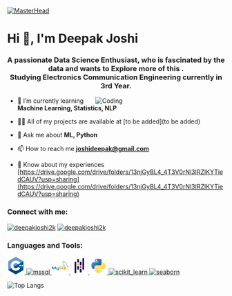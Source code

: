 [![MasterHead](https://res.cloudinary.com/dyd911kmh/image/upload/f_auto,q_auto:best/v1610040100/Linkedin_Cover_-_Data_Enthusiast_qgfd0z.png)](https://github.com/deepakjoshi2k)
<h1 align="left">Hi 👋, I'm Deepak Joshi</h1>
<h3 align="center">A passionate Data Science Enthusiast, who is fascinated by the data and wants to Explore more of this .<br>
Studying Electronics Communication Engineering currently in 3rd Year.</h3>

<img align="right" alt="Coding" width="300" src="https://media2.giphy.com/media/3oKIPEqDGUULpEU0aQ/giphy.gif?cid=790b761102287467a637b6661d7ac4b6e91a3a8720e68192&rid=giphy.gif&ct=g">


- 🌱 I’m currently learning **Machine Learning, Statistics, NLP**

- 👨‍💻 All of my projects are available at [to be added](to be added)

- 💬 Ask me about **ML, Python**

- 📫 How to reach me **joshideepak@gmail.com**

- 📄 Know about my experiences [https://drive.google.com/drive/folders/13njGyBL4_4T3V0rNl3IRZlKYTiedCAUV?usp=sharing](https://drive.google.com/drive/folders/13njGyBL4_4T3V0rNl3IRZlKYTiedCAUV?usp=sharing)

<h3 align="left">Connect with me:</h3>
<p align="left">
<a href="https://linkedin.com/in/deepakjoshi2k" target="blank"><img align="center" src="https://raw.githubusercontent.com/rahuldkjain/github-profile-readme-generator/master/src/images/icons/Social/linked-in-alt.svg" alt="deepakjoshi2k" height="30" width="40" /></a>
<a href="https://kaggle.com/deepakjoshi2k" target="blank"><img align="center" src="https://raw.githubusercontent.com/rahuldkjain/github-profile-readme-generator/master/src/images/icons/Social/kaggle.svg" alt="deepakjoshi2k" height="30" width="40" /></a>
</p>

<h3 align="left">Languages and Tools:</h3>
<p align="left"> <a href="https://www.w3schools.com/cpp/" target="_blank" rel="noreferrer"> <img src="https://raw.githubusercontent.com/devicons/devicon/master/icons/cplusplus/cplusplus-original.svg" alt="cplusplus" width="40" height="40"/> </a> <a href="https://www.microsoft.com/en-us/sql-server" target="_blank" rel="noreferrer"> <img src="https://www.svgrepo.com/show/303229/microsoft-sql-server-logo.svg" alt="mssql" width="40" height="40"/> </a> <a href="https://www.mysql.com/" target="_blank" rel="noreferrer"> <img src="https://raw.githubusercontent.com/devicons/devicon/master/icons/mysql/mysql-original-wordmark.svg" alt="mysql" width="40" height="40"/> </a> <a href="https://pandas.pydata.org/" target="_blank" rel="noreferrer"> <img src="https://raw.githubusercontent.com/devicons/devicon/2ae2a900d2f041da66e950e4d48052658d850630/icons/pandas/pandas-original.svg" alt="pandas" width="40" height="40"/> </a> <a href="https://www.python.org" target="_blank" rel="noreferrer"> <img src="https://raw.githubusercontent.com/devicons/devicon/master/icons/python/python-original.svg" alt="python" width="40" height="40"/> </a> <a href="https://scikit-learn.org/" target="_blank" rel="noreferrer"> <img src="https://upload.wikimedia.org/wikipedia/commons/0/05/Scikit_learn_logo_small.svg" alt="scikit_learn" width="40" height="40"/> </a> <a href="https://seaborn.pydata.org/" target="_blank" rel="noreferrer"> <img src="https://seaborn.pydata.org/_images/logo-mark-lightbg.svg" alt="seaborn" width="40" height="40"/> </a> </p>


![Top Langs](https://github-readme-stats.vercel.app/api/top-langs/?username=deepakjoshi2k&layout=compact)
